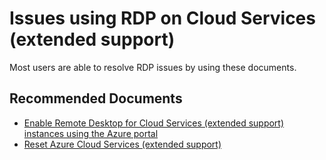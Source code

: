 <properties
  pagetitle="Issues using RDP on Cloud Services (extended support)&#xD;"
  service="microsoft.compute"
  resource="cloudservices"
  ms.author="mimckitt"
  selfhelptype="Generic"
  supporttopicids="32749751"
  resourcetags=""
  productpesids="17287"
  cloudenvironments="public,fairfax,usnat,ussec"
  articleid="66a5c2fd-b5ca-453a-aa01-80cb8ee28636"
  ownershipid="Compute_CloudServices" />
# Issues using RDP on Cloud Services (extended support)

Most users are able to resolve RDP issues by using these documents.

## **Recommended Documents**

* [Enable Remote Desktop for Cloud Services (extended support) instances using the Azure portal](https://docs.microsoft.com/azure/cloud-services-extended-support/enable-rdp)
* [Reset Azure Cloud Services (extended support)](https://docs.microsoft.com/azure/cloud-services-extended-support/sample-reset-cloud-service)

